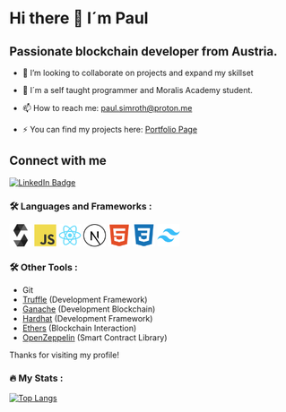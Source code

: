 # Hi there 👋 I´m Paul

## Passionate blockchain developer from Austria.

- 👯 I’m looking to collaborate on projects and expand my skillset
- 💬 I´m a self taught programmer and Moralis Academy student.

- 📫 How to reach me: paul.simroth@proton.me
- ⚡ You can find my projects here: [Portfolio Page](https://paulsimroth.github.io/)

## Connect with me
<a target="_blank" href="https://www.linkedin.com/in/paul-simroth/">
  <img src="https://img.shields.io/badge/LinkedIn-blue?style=for-the-badge&logo=linkedin&logoColor=white" alt="LinkedIn Badge"/>
</a>

### :hammer_and_wrench: Languages and Frameworks :

<code><img height="40" src="https://github.com/devicons/devicon/blob/master/icons/solidity/solidity-original.svg"></code>
<code><img height="40" src="https://github.com/devicons/devicon/blob/master/icons/javascript/javascript-original.svg"></code>
<code><img height="40" src="https://github.com/devicons/devicon/blob/master/icons/react/react-original.svg"></code>
<code><img height="40" src="https://github.com/devicons/devicon/blob/master/icons/nextjs/nextjs-line.svg"></code>
<code><img height="40" src="https://github.com/devicons/devicon/blob/master/icons/html5/html5-plain.svg"></code>
<code><img height="40" src="https://github.com/devicons/devicon/blob/master/icons/css3/css3-plain.svg"></code>
<code><img height="40" src="https://github.com/devicons/devicon/blob/master/icons/tailwindcss/tailwindcss-plain.svg"></code>

### :hammer_and_wrench: Other Tools :
- Git
- [Truffle](https://trufflesuite.com/docs/truffle/) (Development Framework)
- [Ganache](https://trufflesuite.com/docs/truffle/) (Development Blockchain)
- [Hardhat](https://hardhat.org/) (Development Framework)
- [Ethers](https://docs.ethers.io/v5/) (Blockchain Interaction)
- [OpenZeppelin](https://www.openzeppelin.com/contracts) (Smart Contract Library)

Thanks for visiting my profile!

### :fire: My Stats :
[![Top Langs](https://github-readme-stats.vercel.app/api/top-langs/?username=paulsimroth&layout=compact)](https://github.com/anuraghazra/github-readme-stats)
